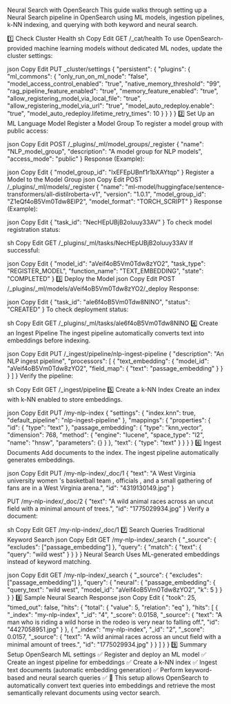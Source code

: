 Neural Search with OpenSearch
This guide walks through setting up a Neural Search pipeline in OpenSearch using ML models, ingestion pipelines, k-NN indexing, and querying with both keyword and neural search.

1️⃣ Check Cluster Health
sh
Copy
Edit
GET /_cat/health
To use OpenSearch-provided machine learning models without dedicated ML nodes, update the cluster settings:

json
Copy
Edit
PUT _cluster/settings
{
  "persistent": {
    "plugins": {
      "ml_commons": {
        "only_run_on_ml_node": "false",
        "model_access_control_enabled": "true",
        "native_memory_threshold": "99",
        "rag_pipeline_feature_enabled": "true",
        "memory_feature_enabled": "true",
        "allow_registering_model_via_local_file": "true",
        "allow_registering_model_via_url": "true",
        "model_auto_redeploy.enable": "true",
        "model_auto_redeploy.lifetime_retry_times": 10
      }
    }
  }
}
2️⃣ Set Up an ML Language Model
Register a Model Group
To register a model group with public access:

json
Copy
Edit
POST /_plugins/_ml/model_groups/_register
{
  "name": "NLP_model_group",
  "description": "A model group for NLP models",
  "access_mode": "public"
}
Response (Example):

json
Copy
Edit
{
  "model_group_id": "IxEFEpUBnf1r1bXAYtqp"
}
Register a Model to the Model Group
json
Copy
Edit
POST /_plugins/_ml/models/_register
{
  "name": "ml-model/huggingface/sentence-transformers/all-distilroberta-v1",
  "version": "1.0.1",
  "model_group_id": "Z1eQf4oB5Vm0Tdw8EIP2",
  "model_format": "TORCH_SCRIPT"
}
Response (Example):

json
Copy
Edit
{
  "task_id": "NecHEpUBjB2oluuy33AV"
}
To check model registration status:

sh
Copy
Edit
GET /_plugins/_ml/tasks/NecHEpUBjB2oluuy33AV
If successful:

json
Copy
Edit
{
  "model_id": "aVeif4oB5Vm0Tdw8zYO2",
  "task_type": "REGISTER_MODEL",
  "function_name": "TEXT_EMBEDDING",
  "state": "COMPLETED"
}
3️⃣ Deploy the Model
json
Copy
Edit
POST /_plugins/_ml/models/aVeif4oB5Vm0Tdw8zYO2/_deploy
Response:

json
Copy
Edit
{
  "task_id": "ale6f4oB5Vm0Tdw8NINO",
  "status": "CREATED"
}
To check deployment status:

sh
Copy
Edit
GET /_plugins/_ml/tasks/ale6f4oB5Vm0Tdw8NINO
4️⃣ Create an Ingest Pipeline
The ingest pipeline automatically converts text into embeddings before indexing.

json
Copy
Edit
PUT /_ingest/pipeline/nlp-ingest-pipeline
{
  "description": "An NLP ingest pipeline",
  "processors": [
    {
      "text_embedding": {
        "model_id": "aVeif4oB5Vm0Tdw8zYO2",
        "field_map": {
          "text": "passage_embedding"
        }
      }
    }
  ]
}
Verify the pipeline:

sh
Copy
Edit
GET /_ingest/pipeline
5️⃣ Create a k-NN Index
Create an index with k-NN enabled to store embeddings.

json
Copy
Edit
PUT /my-nlp-index
{
  "settings": {
    "index.knn": true,
    "default_pipeline": "nlp-ingest-pipeline"
  },
  "mappings": {
    "properties": {
      "id": {
        "type": "text"
      },
      "passage_embedding": {
        "type": "knn_vector",
        "dimension": 768,
        "method": {
          "engine": "lucene",
          "space_type": "l2",
          "name": "hnsw",
          "parameters": {}
        }
      },
      "text": {
        "type": "text"
      }
    }
  }
}
6️⃣ Ingest Documents
Add documents to the index. The ingest pipeline automatically generates embeddings.

json
Copy
Edit
PUT /my-nlp-index/_doc/1
{
  "text": "A West Virginia university women 's basketball team , officials , and a small gathering of fans are in a West Virginia arena.",
  "id": "4319130149.jpg"
}

PUT /my-nlp-index/_doc/2
{
  "text": "A wild animal races across an uncut field with a minimal amount of trees.",
  "id": "1775029934.jpg"
}
Verify a document:

sh
Copy
Edit
GET /my-nlp-index/_doc/1
7️⃣ Search Queries
Traditional Keyword Search
json
Copy
Edit
GET /my-nlp-index/_search
{
  "_source": {
    "excludes": ["passage_embedding"]
  },
  "query": {
    "match": {
      "text": {
        "query": "wild west"
      }
    }
  }
}
Neural Search
Uses ML-generated embeddings instead of keyword matching.

json
Copy
Edit
GET /my-nlp-index/_search
{
  "_source": {
    "excludes": ["passage_embedding"]
  },
  "query": {
    "neural": {
      "passage_embedding": {
        "query_text": "wild west",
        "model_id": "aVeif4oB5Vm0Tdw8zYO2",
        "k": 5
      }
    }
  }
}
8️⃣ Sample Neural Search Response
json
Copy
Edit
{
  "took": 25,
  "timed_out": false,
  "hits": {
    "total": {
      "value": 5,
      "relation": "eq"
    },
    "hits": [
      {
        "_index": "my-nlp-index",
        "_id": "4",
        "_score": 0.0158,
        "_source": {
          "text": "A man who is riding a wild horse in the rodeo is very near to falling off.",
          "id": "4427058951.jpg"
        }
      },
      {
        "_index": "my-nlp-index",
        "_id": "2",
        "_score": 0.0157,
        "_source": {
          "text": "A wild animal races across an uncut field with a minimal amount of trees.",
          "id": "1775029934.jpg"
        }
      }
    ]
  }
}
9️⃣ Summary
Setup OpenSearch ML settings ✅
Register and deploy an ML model ✅
Create an ingest pipeline for embeddings ✅
Create a k-NN index ✅
Ingest text documents (automatic embedding generation) ✅
Perform keyword-based and neural search queries ✅
🚀 This setup allows OpenSearch to automatically convert text queries into embeddings and retrieve the most semantically relevant documents using vector search.

